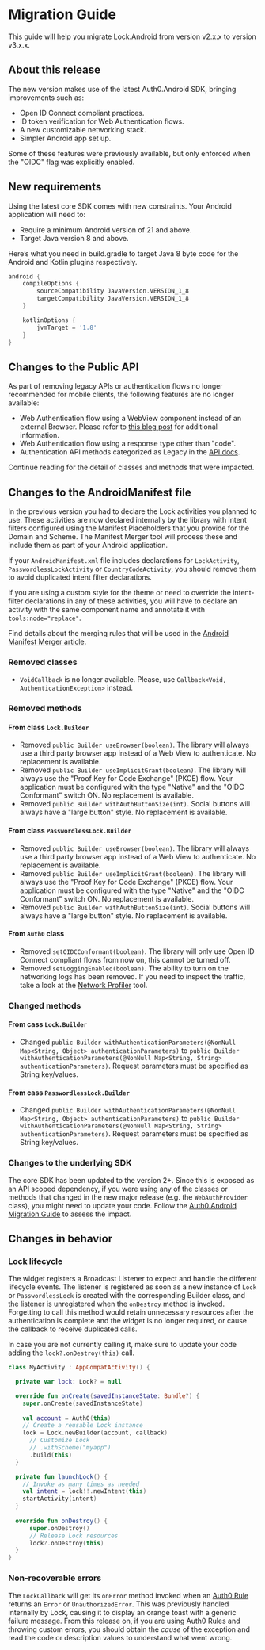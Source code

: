 # Migration Guide
This guide will help you migrate Lock.Android from version v2.x.x to version v3.x.x. 

## About this release
The new version makes use of the latest Auth0.Android SDK, bringing improvements such as:
 - Open ID Connect compliant practices.
 - ID token verification for Web Authentication flows.
 - A new customizable networking stack.
 - Simpler Android app set up.
 
 Some of these features were previously available, but only enforced when the "OIDC" flag was explicitly enabled.  

## New requirements
Using the latest core SDK comes with new constraints. Your Android application will need to:
- Require a minimum Android version of 21 and above.
- Target Java version 8 and above.

Here’s what you need in build.gradle to target Java 8 byte code for the Android and Kotlin plugins respectively.

```groovy
android {
    compileOptions {
        sourceCompatibility JavaVersion.VERSION_1_8
        targetCompatibility JavaVersion.VERSION_1_8
    }

    kotlinOptions {
        jvmTarget = '1.8'
    }
}
```

## Changes to the Public API
As part of removing legacy APIs or authentication flows no longer recommended for mobile clients, the following features are no longer available:

- Web Authentication flow using a WebView component instead of an external Browser. Please refer to [this blog post](https://auth0.com/blog/google-blocks-oauth-requests-from-embedded-browsers/) for additional information.
- Web Authentication flow using a response type other than "code".
- Authentication API methods categorized as Legacy in the [API docs](https://auth0.com/docs/api/authentication).

Continue reading for the detail of classes and methods that were impacted.

## Changes to the AndroidManifest file
In the previous version you had to declare the Lock activities you planned to use. These activities are now declared internally by the library with intent filters configured using the Manifest Placeholders that you provide for the Domain and Scheme. The Manifest Merger tool will process these and include them as part of your Android application. 

If your `AndroidManifest.xml` file includes declarations for `LockActivity`, `PasswordlessLockActivity` or `CountryCodeActivity`, you should remove them to avoid duplicated intent filter declarations.

If you are using a custom style for the theme or need to override the intent-filter declarations in any of these activities, you will have to declare an activity with the same component name and annotate it with `tools:node="replace"`.

Find details about the merging rules that will be used in the [Android Manifest Merger article](https://developer.android.com/studio/build/manifest-merge).

### Removed classes
- `VoidCallback` is no longer available. Please, use `Callback<Void, AuthenticationException>` instead.

### Removed methods

#### From class `Lock.Builder`
- Removed `public Builder useBrowser(boolean)`. The library will always use a third party browser app instead of a Web View to authenticate. No replacement is available.
- Removed `public Builder useImplicitGrant(boolean)`. The library will always use the "Proof Key for Code Exchange" (PKCE) flow. Your application must be configured with the type "Native" and the "OIDC Conformant" switch ON. No replacement is available.
- Removed `public Builder withAuthButtonSize(int)`. Social buttons will always have a "large button" style. No replacement is available. 

#### From class `PasswordlessLock.Builder`
- Removed `public Builder useBrowser(boolean)`. The library will always use a third party browser app instead of a Web View to authenticate. No replacement is available.
- Removed `public Builder useImplicitGrant(boolean)`. The library will always use the "Proof Key for Code Exchange" (PKCE) flow. Your application must be configured with the type "Native" and the "OIDC Conformant" switch ON. No replacement is available.
- Removed `public Builder withAuthButtonSize(int)`. Social buttons will always have a "large button" style. No replacement is available. 

#### From `Auth0` class
- Removed `setOIDCConformant(boolean)`. The library will only use Open ID Connect compliant flows from now on, this cannot be turned off.
- Removed `setLoggingEnabled(boolean)`. The ability to turn on the networking logs has been removed. If you need to inspect the traffic, take a look at the [Network Profiler](https://developer.android.com/studio/profile/network-profiler) tool. 

### Changed methods

#### From cass `Lock.Builder`
- Changed `public Builder withAuthenticationParameters(@NonNull Map<String, Object> authenticationParameters)` to `public Builder withAuthenticationParameters(@NonNull Map<String, String> authenticationParameters)`. Request parameters must be specified as String key/values.

#### From cass `PasswordlessLock.Builder`
- Changed `public Builder withAuthenticationParameters(@NonNull Map<String, Object> authenticationParameters)` to `public Builder withAuthenticationParameters(@NonNull Map<String, String> authenticationParameters)`. Request parameters must be specified as String key/values.

### Changes to the underlying SDK

The core SDK has been updated to the version 2+. Since this is exposed as an API scoped dependency, if you were using any of the classes or methods that changed in the new major release (e.g. the `WebAuthProvider` class), you might need to update your code. Follow the [Auth0.Android Migration Guide](https://github.com/auth0/Auth0.Android/blob/main/V2_MIGRATION_GUIDE.md) to assess the impact. 

## Changes in behavior

### Lock lifecycle

The widget registers a Broadcast Listener to expect and handle the different lifecycle events. The listener is registered as soon as a new instance of `Lock` or `PasswordlessLock` is created with the corresponding Builder class, and the listener is unregistered when the `onDestroy` method is invoked. Forgetting to call this method would retain unnecessary resources after the authentication is complete and the widget is no longer required, or cause the callback to receive duplicated calls. 

In case you are not currently calling it, make sure to update your code adding the `lock?.onDestroy(this)` call.

```kotlin
class MyActivity : AppCompatActivity() {

  private var lock: Lock? = null

  override fun onCreate(savedInstanceState: Bundle?) {
    super.onCreate(savedInstanceState)
    
    val account = Auth0(this)
    // Create a reusable Lock instance
    lock = Lock.newBuilder(account, callback)
      // Customize Lock
      // .withScheme("myapp")
      .build(this)
  }

  private fun launchLock() {
    // Invoke as many times as needed
    val intent = lock!!.newIntent(this)
    startActivity(intent)
  }
 
  override fun onDestroy() {
      super.onDestroy()
      // Release Lock resources
      lock?.onDestroy(this)
  }
}
```

### Non-recoverable errors

The `LockCallback` will get its `onError` method invoked when an [Auth0 Rule](https://auth0.com/docs/rules) returns an `Error` or `UnauthorizedError`. This was previously handled internally by Lock, causing it to display an orange toast with a generic failure message. From this release on, if you are using Auth0 Rules and throwing custom errors, you should obtain the _cause_ of the exception and read the code or description values to understand what went wrong.  